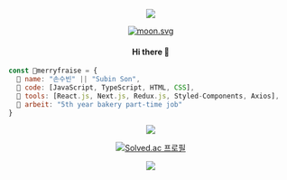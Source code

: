 <div align="center">
  <p class="header">
    <img src="https://capsule-render.vercel.app/api?type=waving&color=0:ffebed,50:fad4ef,100:c2b2ee&height=180&text=🍓&desc=ෆꈍ◡ꈍෆ&animation=twinkling&fontColor=fffbfe&fontSize=24&fontAlignY=24&descAlignY=44"/>
  </p>
  
  <p class="bio">
    <div class="moon">
      <a href="https://moon-svg.minung.dev" target="_blank">
       <img src="https://moon-svg.minung.dev/moon.svg?size=100&theme=ray&rotate=0" alt="moon.svg">
      </a>
    </div>
    <h4>Hi there 🐰</h4>
  </p>
</div>
  
```js
const merryfraise = {
  🐰 name: "손수빈" || "Subin Son",
  🍑 code: [JavaScript, TypeScript, HTML, CSS],
  🍓 tools: [React.js, Next.js, Redux.js, Styled-Components, Axios],
  🍞 arbeit: "5th year bakery part-time job"
}
```

<div align="center">
  <p class="stats">
   <img src="https://github-readme-stats.vercel.app/api?username=merryfraise&count_private=true&show_icons=true&include_all_commits=true&bg_color=fffeff&title_color=F9B5D0&text_color=c2b2ee&icon_color=F9B5D0"/>
  </p>
  
  [![Solved.ac
프로필](http://mazassumnida.wtf/api/v2/generate_badge?boj=shoutrawberry)](https://solved.ac/shoutrawberry)
  
  <p class="hits">
    <a href="https://hits.seeyoufarm.com" target="_blank">
      <img src="https://hits.seeyoufarm.com/api/count/incr/badge.svg?url=https%3A%2F%2Fgithub.com%2Fmerryfraise&count_bg=%23F9B5D0&title_bg=%23C2B2EE&icon=ko-fi.svg&icon_color=%23FFFBFE&title=hits&edge_flat=false"/>
    </a>
  </p>
</div>
